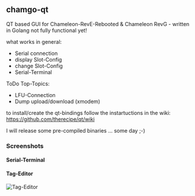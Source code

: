 ## chamgo-qt
QT based GUI for Chameleon-RevE-Rebooted &amp; Chameleon RevG - written in Golang
not fully functional yet!

what works in general:
- Serial connection
- display Slot-Config
- change Slot-Config
- Serial-Terminal

ToDo Top-Topics:
- LFU-Connection
- Dump upload/download (xmodem)

to install/create the qt-bindings follow the instartuctions in the wiki: https://github.com/therecipe/qt/wiki

I will release some pre-compiled binaries ... some day ;-)

### Screenshots
#### Serial-Terminal


#### Tag-Editor
![Tag-Editor](https://github.com/WolfgangMau/chamgo-qt/blob/master/screenshots/Tag-Editor.png)
